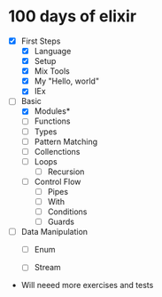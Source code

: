 # 100 days of elixir

- [x] First Steps
    - [x] Language
    - [x] Setup
    - [x] Mix Tools
    - [x] My "Hello, world"
    - [x] IEx
- [ ] Basic
    - [x] Modules*
    - [ ] Functions
    - [ ] Types
    - [ ] Pattern Matching
    - [ ] Collenctions
    - [ ] Loops
        - [ ] Recursion
    - [ ] Control Flow
        - [ ] Pipes
        - [ ] With
        - [ ] Conditions
        - [ ] Guards
- [ ] Data Manipulation
    - [ ] Enum
    - [ ] Stream


* Will neeed more exercises and tests